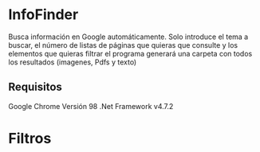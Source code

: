 # InfoFinder
Busca información en Google automáticamente. Solo introduce el tema a buscar, el número de listas de páginas que quieras que consulte y los elementos que quieras filtrar el programa generará una carpeta con todos los resultados (imagenes, Pdfs y texto)

## Requisitos
Google Chrome Versión 98
.Net Framework v4.7.2

# Filtros

